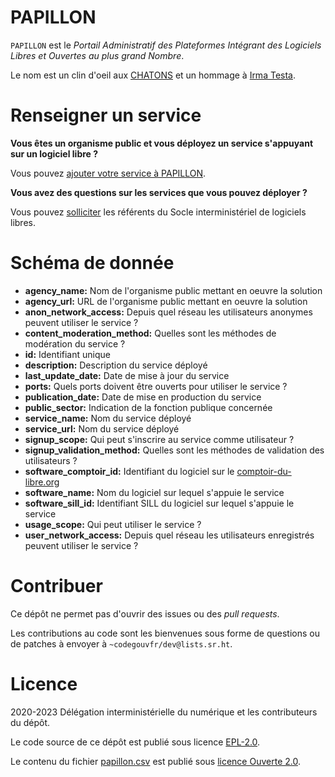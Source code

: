 
# PAPILLON

`PAPILLON` est le *Portail Administratif des Plateformes Intégrant des
Logiciels Libres et Ouvertes au plus grand Nombre*.

Le nom est un clin d'oeil aux [CHATONS](https://chatons.org/) et un hommage à [Irma Testa](https://fr.wikipedia.org/wiki/Irma_Testa).


# Renseigner un service

**Vous êtes un organisme public et vous déployez un service s'appuyant
sur un logiciel libre ?**

Vous pouvez [ajouter votre service à PAPILLON](https://github.com/etalab/papillon/issues/new?assignees=bzg&labels=Soumission&template=ajouter-un-service.md&title=Nouveau+service+%3A+).

**Vous avez des questions sur les services que vous pouvez déployer ?**

Vous pouvez [solliciter](https://sill.code.gouv.fr/fr/contact) les référents du Socle interministériel de
logiciels libres.


# Schéma de donnée

-   **agency\_name:** Nom de l'organisme public mettant en oeuvre la solution
-   **agency\_url:** URL de l'organisme public mettant en oeuvre la solution
-   **anon\_network\_access:** Depuis quel réseau les utilisateurs anonymes
    peuvent utiliser le service ?
-   **content\_moderation\_method:** Quelles sont les méthodes de modération
    du service ?
-   **id:** Identifiant unique
-   **description:** Description du service déployé
-   **last\_update\_date:** Date de mise à jour du service
-   **ports:** Quels ports doivent être ouverts pour utiliser le service ?
-   **publication\_date:** Date de mise en production du service
-   **public\_sector:** Indication de la fonction publique concernée
-   **service\_name:** Nom du service déployé
-   **service\_url:** Nom du service déployé
-   **signup\_scope:** Qui peut s'inscrire au service comme utilisateur ?
-   **signup\_validation\_method:** Quelles sont les méthodes de validation
    des utilisateurs ?
-   **software\_comptoir\_id:** Identifiant du logiciel sur le [comptoir-du-libre.org](https://comptoir-du-libre.org)
-   **software\_name:** Nom du logiciel sur lequel s'appuie le service
-   **software\_sill\_id:** Identifiant SILL du logiciel sur lequel s'appuie le service
-   **usage\_scope:** Qui peut utiliser le service ?
-   **user\_network\_access:** Depuis quel réseau les utilisateurs
    enregistrés peuvent utiliser le service ?


# Contribuer

Ce dépôt ne permet pas d'ouvrir des issues ou des *pull requests*.

Les contributions au code sont les bienvenues sous forme de questions
ou de patches à envoyer à `~codegouvfr/dev@lists.sr.ht`.


# Licence

2020-2023 Délégation interministérielle du numérique et les contributeurs du dépôt.

Le code source de ce dépôt est publié sous licence [EPL-2.0](LICENSE).

Le contenu du fichier [papillon.csv](papillon.csv) est publié sous [licence Ouverte 2.0](LICENSE.Etalab-2.0.md).

